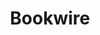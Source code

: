 ---
title: Bookwire
member_url: https://www.bookwire.net/
country: Germany
series: ["country"] 
tags: ["members"]
categories: ["Ebook distributors"]
summary: "the largest ebook distributor in Germany."
press:
active: true
layout: post
showReadTime: false
showDate: false
permalink: ""
date: 
--- 